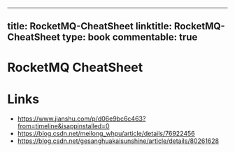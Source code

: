 
---
title: RocketMQ-CheatSheet
linktitle: RocketMQ-CheatSheet
type: book
commentable: true
---

# RocketMQ CheatSheet

# Links

- https://www.jianshu.com/p/d06e9bc6c463?from=timeline&isappinstalled=0
- https://blog.csdn.net/meilong_whpu/article/details/76922456
- https://blog.csdn.net/gesanghuakaisunshine/article/details/80261628

    